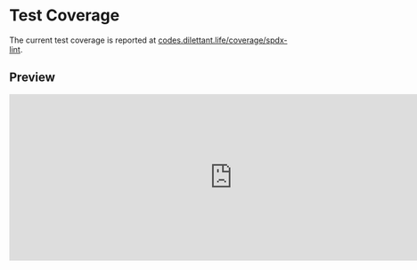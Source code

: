 # Test Coverage

The current test coverage is reported at <a href="https://codes.dilettant.life/coverage/spdx-lint/" target="coverage">codes.dilettant.life/coverage/spdx-lint</a>.

## Preview

<iframe width="800px" height="300px" style="border: 0px;" src="https://codes.dilettant.life/coverage/spdx-lint/"></iframe>
